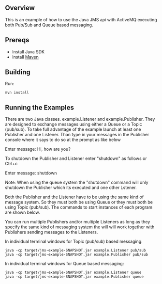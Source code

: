 ## Overview

This is an example of how to use the Java JMS api with ActiveMQ executing both Pub/Sub and 
Queue based messaging.

## Prereqs

- Install Java SDK
- Install [Maven](http://maven.apache.org/download.html) 

## Building

Run:

    mvn install

## Running the Examples

There are two Java classes. example.Listener and example.Publisher.  They are designed to 
exchange messages using either a Queue or a Topic (pub/sub).  To take full advantage of 
the example launch at least one Publisher and one Listener. Than type in your messages 
in the Publisher console where it says to do so at the prompt as like below 

Enter message: Hi, how are you? 

To shutdown the Publisher and Listener enter "shutdown" as follows or Ctrl+c

Enter message: shutdown

Note: When using the queue system the "shutdown" command will only shutdown the Publisher 
which its executed and one other Lstener.  

Both the Publisher and the Listener have to be using the same kind of message system. So 
they must both be using Queue or they must both be using Topic (pub/sub). The commands to 
start instances of each program are shown below.

You can run multiple Publishers and/or multiple Listeners as long as they specify the same 
kind of messaging system the will will work together with Publishers sending messages to 
the Listeners.

In individual terminal windows for Topic (pub/sub) based messaging:

    java -cp target/jms-example-SNAPSHOT.jar example.Listener pub/sub
    java -cp target/jms-example-SNAPSHOT.jar example.Publisher pub/sub

In individual terminal windows for Queue based messaging:

    java -cp target/jms-example-SNAPSHOT.jar example.Listener queue
    java -cp target/jms-example-SNAPSHOT.jar example.Publisher queue

